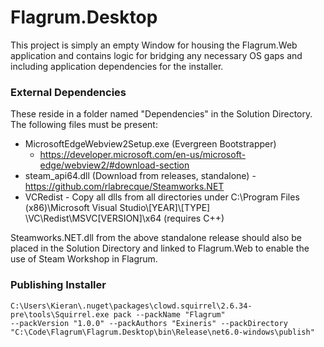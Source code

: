 ﻿# Flagrum.Desktop

This project is simply an empty Window for housing the Flagrum.Web application and contains logic for bridging any
necessary OS gaps and including application dependencies for the installer.

### External Dependencies

These reside in a folder named "Dependencies" in the Solution Directory. The following files must be present:

* MicrosoftEdgeWebview2Setup.exe (Evergreen Bootstrapper)
    - https://developer.microsoft.com/en-us/microsoft-edge/webview2/#download-section
* steam_api64.dll (Download from releases, standalone) - https://github.com/rlabrecque/Steamworks.NET
* VCRedist - Copy all dlls from all directories under C:\Program Files (x86)\Microsoft Visual Studio\\[YEAR]\\[TYPE]
  \VC\Redist\MSVC\[VERSION]\x64 (requires C++)

Steamworks.NET.dll from the above standalone release should also be placed in the Solution Directory and linked to
Flagrum.Web to enable the use of Steam Workshop in Flagrum.

### Publishing Installer

```
C:\Users\Kieran\.nuget\packages\clowd.squirrel\2.6.34-pre\tools\Squirrel.exe pack --packName "Flagrum"
--packVersion "1.0.0" --packAuthors "Exineris" --packDirectory "C:\Code\Flagrum\Flagrum.Desktop\bin\Release\net6.0-windows\publish"
```